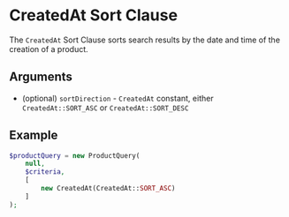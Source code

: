 # CreatedAt Sort Clause

The `CreatedAt` Sort Clause sorts search results by the date and time of the creation of a product.

## Arguments

- (optional) `sortDirection` - `CreatedAt` constant, either `CreatedAt::SORT_ASC` or `CreatedAt::SORT_DESC`

## Example

``` php
$productQuery = new ProductQuery(
    null,
    $criteria,
    [
        new CreatedAt(CreatedAt::SORT_ASC)
    ]
);
```
